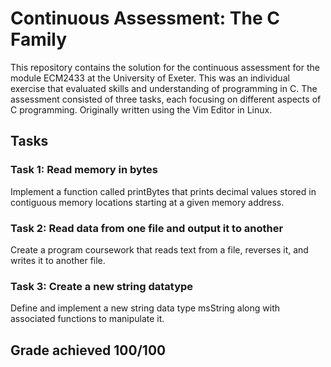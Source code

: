 # Continuous Assessment: The C Family

This repository contains the solution for the continuous assessment for the module ECM2433 at the University of Exeter.
This was an individual exercise that evaluated skills and understanding of programming in C. The assessment consisted of three tasks, each focusing on different aspects of C programming.
Originally written using the Vim Editor in Linux.

## Tasks
### Task 1: Read memory in bytes

Implement a function called printBytes that prints decimal values stored in contiguous memory locations starting at a given memory address.
### Task 2: Read data from one file and output it to another

Create a program coursework that reads text from a file, reverses it, and writes it to another file.
### Task 3: Create a new string datatype

Define and implement a new string data type msString along with associated functions to manipulate it.

## Grade achieved 100/100
